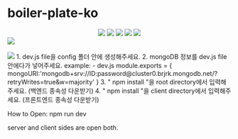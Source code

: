 # boiler-plate-ko

<div align="center">
	<img src="https://img.shields.io/badge/React-61DAFB?style=flat&logo=React&logoColor=white" />
	<img src="https://img.shields.io/badge/HTML5-E34F26?style=flat&logo=HTML5&logoColor=white" />
	<img src="https://img.shields.io/badge/CSS3-1572B6?style=flat&logo=CSS3&logoColor=white" />
    <img src="https://img.shields.io/badge/Visual-5C2D91?style=flat&logo=Visual&logoColor=white" />
    <img src="https://img.shields.io/badge/JavaScript-F7DF1E?style=flat&logo=JavaScript&logoColor=white" />
</div>
<img src="https://github-readme-stats.vercel.app/api/top-langs/?username=afafa82&layout=compact"><br><br>
<img src="https://github-readme-stats.vercel.app/api?username=afafa82&show_icons=true">
1. dev.js file을 config 폴더 안에 생성해주세요.
2. mongoDB 정보를 dev.js file안에다가 넣어주세요.
example:
- dev.js
module.exports = {
    mongoURI:'mongodb+srv://ID:password@cluster0.brjrk.mongodb.net/?retryWrites=true&w=majority'
}
3. " npm install "을 root directory에서 입력해주세요. (백엔드 종속성 다운받기)
4. " npm install "을 client directory에서 입력해주세요. (프론트엔드 종속성 다운받기)

How to Open:
npm run dev

server and client sides are open both.
